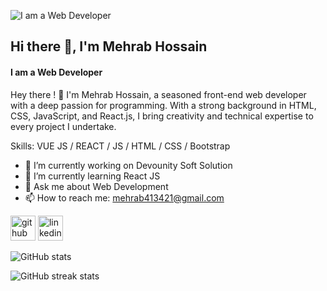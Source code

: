 ![I am a Web Developer](https://media.licdn.com/dms/image/D5616AQGDqkNTf6GEDw/profile-displaybackgroundimage-shrink_350_1400/0/1704223854358?e=1727913600&v=beta&t=grqrpS2N3NihqkolDD8V7xboAUrD5bDbHMaFKnouI3k)


## Hi there 👋, I'm Mehrab Hossain
#### I am a Web Developer

Hey there ! 👋 I'm Mehrab Hossain, a seasoned front-end web developer with a deep passion for programming. With a strong background in HTML, CSS, JavaScript, and React.js, I bring creativity and technical expertise to every project I undertake.


Skills: VUE JS / REACT / JS / HTML / CSS / Bootstrap

- 🔭 I’m currently working on Devounity Soft Solution 
- 🌱 I’m currently learning React JS 
- 💬 Ask me about Web Development 
- 📫 How to reach me: mehrab413421@gmail.com 


[<img src='https://cdn.jsdelivr.net/npm/simple-icons@3.0.1/icons/github.svg' alt='github' height='40'>](https://github.com/mehrab2004)  [<img src='https://cdn.jsdelivr.net/npm/simple-icons@3.0.1/icons/linkedin.svg' alt='linkedin' height='40'>](https://www.linkedin.com/in/mehrab-hossain-webdeveloper-fiverr-devounity/)  

![GitHub stats](https://github-readme-stats.vercel.app/api?username=mehrab2004&show_icons=true)  

![GitHub streak stats](https://streak-stats.demolab.com/?user=mehrab2004)  

